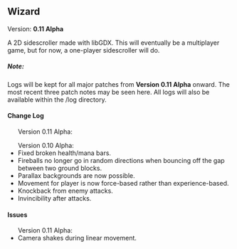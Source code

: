 <h2>Wizard</h2>
Version: <b>0.11 Alpha</b>

A 2D sidescroller made with libGDX. This will eventually be a multiplayer game, but for now, a one-player sidescroller will do.

<h5>Note:</h5>
Logs will be kept for all major patches from <b>Version 0.11 Alpha</b> onward. The most recent three patch notes may be seen here. All logs will also be available within the /log directory.

<h4>Change Log</h4>
<ul>
	<lh>Version 0.11 Alpha:</lh>
	
</ul>
<ul>
	<lh>Version 0.10 Alpha:</lh>
	<li>Fixed broken health/mana bars.</li>
	<li>Fireballs no longer go in random directions when bouncing off the gap between two ground blocks.</li>
	<li>Parallax backgrounds are now possible.</li>
	<li>Movement for player is now force-based rather than experience-based.</li>
	<li>Knockback from enemy attacks.</li>
	<li>Invincibility after attacks.</li>
</ul>

<h4>Issues</h4>
<ul>
	<lh>Version 0.11 Alpha:</lh>
	<li>Camera shakes during linear movement.</li>
</ul>
